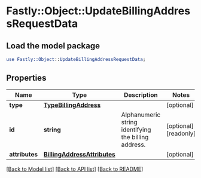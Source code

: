 # Fastly::Object::UpdateBillingAddressRequestData

## Load the model package
```perl
use Fastly::Object::UpdateBillingAddressRequestData;
```

## Properties
Name | Type | Description | Notes
------------ | ------------- | ------------- | -------------
**type** | [**TypeBillingAddress**](TypeBillingAddress.md) |  | [optional] 
**id** | **string** | Alphanumeric string identifying the billing address. | [optional] [readonly] 
**attributes** | [**BillingAddressAttributes**](BillingAddressAttributes.md) |  | [optional] 

[[Back to Model list]](../README.md#documentation-for-models) [[Back to API list]](../README.md#documentation-for-api-endpoints) [[Back to README]](../README.md)


